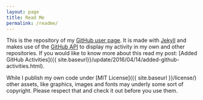 ```yaml
---
layout: page
title: Read Me
permalink: /readme/
---
```


This is the repository of my [GitHub user page](http://pdxiii.github.io/). It is made with [Jekyll](https://jekyllrb.com) and makes use of the [GitHub API](https://developer.github.com/v3/) to display my activity in my own and other repositories. If you would like to know more about this read my post: [Added GitHub Activities]({{ site.baseurl}}/update/2016/04/14/added-github-activities.html).

While I publish my own code under [MIT License]({{ site.baseurl }}/license/) other assets, like graphics, images and fonts may underly some sort of copyright. Please respect that and check it out before you use them.
